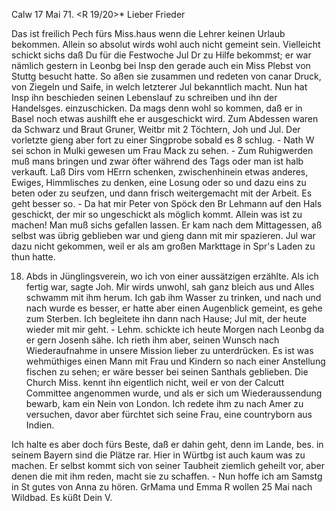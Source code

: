  Calw 17 Mai 71.
 <R 19/20>*
Lieber Frieder

Das ist freilich Pech fürs Miss.haus wenn die Lehrer keinen Urlaub bekommen. Allein so absolut wirds wohl auch nicht gemeint sein. Vielleicht schickt sichs daß Du für die Festwoche Jul Dr zu Hilfe bekommst; er war nämlich gestern in Leonbg bei Insp den gerade auch ein Miss Plebst von Stuttg besucht hatte. So aßen sie zusammen und redeten von canar Druck, von Ziegeln und Saife, in welch letzterer Jul bekanntlich macht. Nun hat Insp ihn beschieden seinen Lebenslauf zu schreiben und ihn der Handelsges. einzuschicken. Da mags denn wohl so kommen, daß er in Basel noch etwas aushilft ehe er ausgeschickt wird. Zum Abdessen waren da Schwarz und Braut Gruner, Weitbr mit 2 Töchtern, Joh und Jul. Der vorletzte gieng aber fort zu einer Singprobe sobald es 8 schlug. - Nath W sei schon in Mulki gewesen um Frau Mack zu sehen. - Zum Ruhigwerden muß mans bringen und zwar öfter während des Tags oder man ist halb verkauft. Laß Dirs vom HErrn schenken, zwischenhinein etwas anderes, Ewiges, Himmlisches zu denken, eine Losung oder so und dazu eins zu beten oder zu seufzen, und dann frisch weitergemacht mit der Arbeit. Es geht besser so. - Da hat mir Peter von Spöck den Br Lehmann auf den Hals geschickt, der mir so ungeschickt als möglich kommt. Allein was ist zu machen! Man muß sichs gefallen lassen. Er kam nach dem Mittagessen, aß selbst was übrig geblieben war und gieng dann mit mir spazieren. Jul war dazu nicht gekommen, weil er als am großen Markttage in Spr's Laden zu thun hatte.

18. Abds in Jünglingsverein, wo ich von einer aussätzigen erzählte. Als ich fertig war, sagte Joh. Mir wirds unwohl, sah ganz bleich aus und Alles schwamm mit ihm herum. Ich gab ihm Wasser zu trinken, und nach und nach wurde es besser, er hatte aber einen Augenblick gemeint, es gehe zum Sterben. Ich begleitete ihn dann nach Hause; Jul mit, der heute wieder mit mir geht. - Lehm. schickte ich heute Morgen nach Leonbg da er gern Josenh sähe. Ich rieth ihm aber, seinen Wunsch nach Wiederaufnahme in unsere Mission lieber zu unterdrücken. Es ist was wehmüthiges einen Mann mit Frau und Kindern so nach einer Anstellung fischen zu sehen; er wäre besser bei seinen Santhals geblieben. Die Church Miss. kennt ihn eigentlich nicht, weil er von der Calcutt Committee angenommen wurde, und als er sich um Wiederaussendung bewarb, kam ein Nein von London. Ich redete ihm zu nach Amer zu versuchen, davor aber fürchtet sich seine Frau, eine countryborn aus Indien.

Ich halte es aber doch fürs Beste, daß er dahin geht, denn im Lande, bes. in seinem Bayern sind die Plätze rar. Hier in Würtbg ist auch kaum was zu machen. Er selbst kommt sich von seiner Taubheit ziemlich geheilt vor, aber denen die mit ihm reden, macht sie zu schaffen. - Nun hoffe ich am Samstg in St gutes von Anna zu hören. GrMama und Emma R wollen 25 Mai nach Wildbad.
 Es küßt Dein V.
